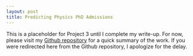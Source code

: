 ```yaml
---
layout: post
title: Predicting Physics PhD Admissions
---
```


This is a placeholder for Project 3 until I complete my write-up. For now, please visit my [Github repository](https://github.com/harrisonized/Data_Science_Projects/tree/master/Project%203%20-%20Predicting%20Physics%20PhD%20Admissions) for a quick summary of the work. If you were redirected here from the Github repository, I apologize for the delay.
